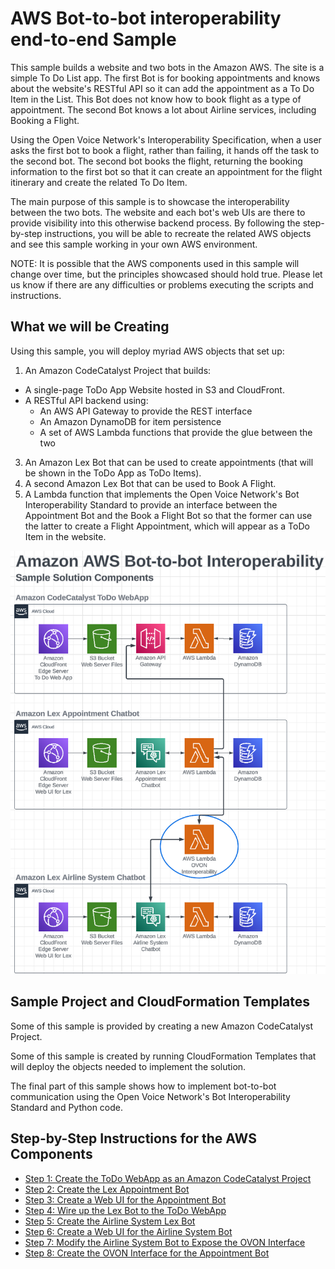 # AWS Bot-to-bot interoperability end-to-end Sample
This sample builds a website and two bots in the Amazon AWS. The site is a simple To Do List app. The first Bot is for booking appointments and knows about the website's RESTful API so it can add the appointment as a To Do Item in the List. This Bot does not know how to book flight as a type of appointment. The second Bot knows a lot about Airline services, including Booking a Flight. 

Using the Open Voice Network's Interoperability Specification, when a user asks the first bot to book a flight, rather than failing, it hands off the task to the second bot. The second bot books the flight, returning the booking information to the first bot so that it can create an appointment for the flight itinerary and create the related To Do Item.

The main purpose of this sample is to showcase the interoperability between the two bots. The website and each bot's web UIs are there to provide visibility into this otherwise backend process. By following the step-by-step instructions, you will be able to recreate the related AWS objects and see this sample working in your own AWS environment. 

NOTE: It is possible that the AWS components used in this sample will change over time, but the principles showcased should hold true. Please let us know if there are any difficulties or problems executing the scripts and instructions.

## What we will be Creating
Using this sample, you will deploy myriad AWS objects that set up:
 1. An Amazon CodeCatalyst Project that builds:
- A single-page ToDo App Website hosted in S3 and CloudFront.
- A RESTful API backend using:
  - An AWS API Gateway to provide the REST interface
  - An Amazon DynamoDB for item persistence
  - A set of AWS Lambda functions that provide the glue between the two
 3. An Amazon Lex Bot that can be used to create appointments (that will be shown in the ToDo App as ToDo Items).
 4. A second Amazon Lex Bot that can be used to Book A Flight.
 5. A Lambda function that implements the Open Voice Network's Bot Interoperability Standard to provide an interface between the Appointment Bot and the Book a Flight Bot so that the former can use the latter to create a Flight Appointment, which will appear as a ToDo Item in the website.

![Solution Components Diagram](./images/image-8.png)

## Sample Project and CloudFormation Templates
Some of this sample is provided by creating a new Amazon CodeCatalyst Project. 

Some of this sample is created by running CloudFormation Templates that will deploy the objects needed to implement the solution.

The final part of this sample shows how to implement bot-to-bot communication using the Open Voice Network's Bot Interoperability Standard and Python code.

## Step-by-Step Instructions for the AWS Components

- [Step 1: Create the ToDo WebApp as an Amazon CodeCatalyst Project](./Step%201.md)
- [Step 2: Create the Lex Appointment Bot](./Step%202.md)
- [Step 3: Create a Web UI for the Appointment Bot](./Step%203.md)
- [Step 4: Wire up the Lex Bot to the ToDo WebApp](./Step%204.md)
- [Step 5: Create the Airline System Lex Bot](Step%205.md)
- [Step 6: Create a Web UI for the Airline System Bot](Step%206.md)
- [Step 7: Modify the Airline System Bot to Expose the OVON Interface](Step%207.md)
- [Step 8: Create the OVON Interface for the Appointment Bot](Step%208.md)
